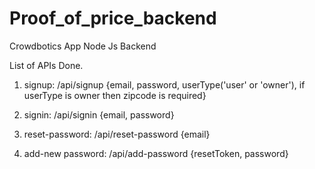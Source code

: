 # Proof_of_price_backend
Crowdbotics App  Node Js Backend

List of APIs Done.

1. signup: /api/signup {email, password, userType('user' or 'owner'), if userType is owner then zipcode is required}

2. signin: /api/signin {email, password}

3. reset-password: /api/reset-password {email}

4. add-new password: /api/add-password {resetToken, password}
